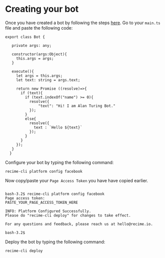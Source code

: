 # Creating your bot


Once you have created a bot by following the steps [here](create-your-bot.md). Go to your `main.ts` file and paste the following code:


```
export class Bot {

   private args: any;

   constructor(args:Object){
     this.args = args;
   }

   execute(){
     let args = this.args;
     let text: string = args.text;

     return new Promise ((resolve)=>{
       if (text){
         if (text.indexOf("name") >= 0){
           resolve({
               "text": "Hi! I am Alan Turing Bot."
           });
         }
         else{
           resolve({
             text : `Hello ${text}`
           });
         }
       }
     });
   }
  }

```

Configure your bot by typing the following command:


```
recime-cli platform config facebook

```
Now copy/paste your `Page Access Token` you have have copied earlier.

```

bash-3.2$ recime-cli platform config facebook
Page access token:
PASTE_YOUR_PAGE_ACCESS_TOKEN_HERE

INFO: Platform Configured Successfully.
Please do "recime-cli deploy" for changes to take effect.

For any questions and feedback, please reach us at hello@recime.io.

bash-3.2$

```

Deploy the bot by typing the following command:

```
recime-cli deploy

```
